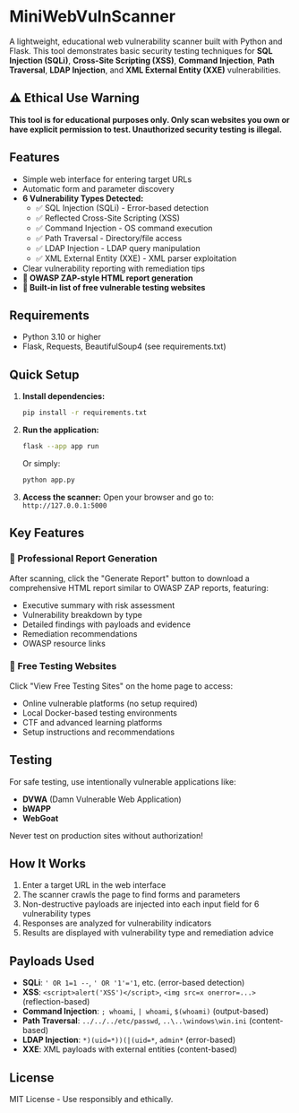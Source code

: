 # MiniWebVulnScanner

A lightweight, educational web vulnerability scanner built with Python and Flask. This tool demonstrates basic security testing techniques for **SQL Injection (SQLi)**, **Cross-Site Scripting (XSS)**, **Command Injection**, **Path Traversal**, **LDAP Injection**, and **XML External Entity (XXE)** vulnerabilities.

## ⚠️ Ethical Use Warning
**This tool is for educational purposes only. Only scan websites you own or have explicit permission to test. Unauthorized security testing is illegal.**

## Features
- Simple web interface for entering target URLs
- Automatic form and parameter discovery
- **6 Vulnerability Types Detected:**
  - ✅ SQL Injection (SQLi) - Error-based detection
  - ✅ Reflected Cross-Site Scripting (XSS)
  - ✅ Command Injection - OS command execution
  - ✅ Path Traversal - Directory/file access
  - ✅ LDAP Injection - LDAP query manipulation
  - ✅ XML External Entity (XXE) - XML parser exploitation
- Clear vulnerability reporting with remediation tips
- **📄 OWASP ZAP-style HTML report generation**
- **🎯 Built-in list of free vulnerable testing websites**

## Requirements
- Python 3.10 or higher
- Flask, Requests, BeautifulSoup4 (see requirements.txt)

## Quick Setup

1. **Install dependencies:**
   ```bash
   pip install -r requirements.txt
   ```

2. **Run the application:**
   ```bash
   flask --app app run
   ```
   Or simply:
   ```bash
   python app.py
   ```

3. **Access the scanner:**
   Open your browser and go to: `http://127.0.0.1:5000`

## Key Features

### 📄 Professional Report Generation
After scanning, click the "Generate Report" button to download a comprehensive HTML report similar to OWASP ZAP reports, featuring:
- Executive summary with risk assessment
- Vulnerability breakdown by type
- Detailed findings with payloads and evidence
- Remediation recommendations
- OWASP resource links

### 🎯 Free Testing Websites
Click "View Free Testing Sites" on the home page to access:
- Online vulnerable platforms (no setup required)
- Local Docker-based testing environments
- CTF and advanced learning platforms
- Setup instructions and recommendations

## Testing
For safe testing, use intentionally vulnerable applications like:
- **DVWA** (Damn Vulnerable Web Application)
- **bWAPP**
- **WebGoat**

Never test on production sites without authorization!

## How It Works
1. Enter a target URL in the web interface
2. The scanner crawls the page to find forms and parameters
3. Non-destructive payloads are injected into each input field for 6 vulnerability types
4. Responses are analyzed for vulnerability indicators
5. Results are displayed with vulnerability type and remediation advice

## Payloads Used
- **SQLi**: `' OR 1=1 --`, `' OR '1'='1`, etc. (error-based detection)
- **XSS**: `<script>alert('XSS')</script>`, `<img src=x onerror=...>` (reflection-based)
- **Command Injection**: `; whoami`, `| whoami`, `$(whoami)` (output-based)
- **Path Traversal**: `../../../etc/passwd`, `..\..\windows\win.ini` (content-based)
- **LDAP Injection**: `*)(uid=*))(|(uid=*`, `admin*` (error-based)
- **XXE**: XML payloads with external entities (content-based)

## License
MIT License - Use responsibly and ethically.
